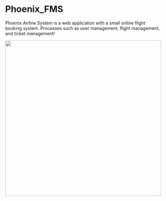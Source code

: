 # Phoenix_FMS
Phoenix Airline System is a web application with a small online flight booking system. Processes such as user management, flight management, and ticket management!


<img src="https://user-images.githubusercontent.com/76443763/166180191-85a97771-0599-4d87-9f1e-f8bddb7330b0.jpeg" width="500" height="500">
